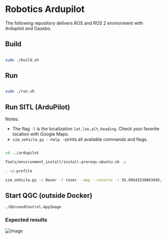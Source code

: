 # Robotics Ardupilot

The following repository delivers ROS and ROS 2 environment with Ardupilot and Gazebo.

## Build

```bash

sudo ./build.sh

```


## Run

```bash

sudo ./run.sh

```


## Run SITL (ArduPilot)

Notes:
  
- The flag ```-l``` is the localization ```lat,lon,alt,heading```. Check your favorite location with Google Maps.
- ```sim_vehicle.py --help ``` -prints all available commands and flags.


```bash

cd ../ardupilot

Tools/environment_install/install-prereqs-ubuntu.sh -y

. ~/.profile

sim_vehicle.py -v Rover -f rover --map --console -l 55.99541530863445,-3.3010225004910683,0,0

```

## Start QGC (outside Docker)


```bash
./QGroundControl.AppImage
```

### Expected results

![image](https://github.com/user-attachments/assets/5860e198-c270-4207-a68b-8cceb2c6b3ac)


